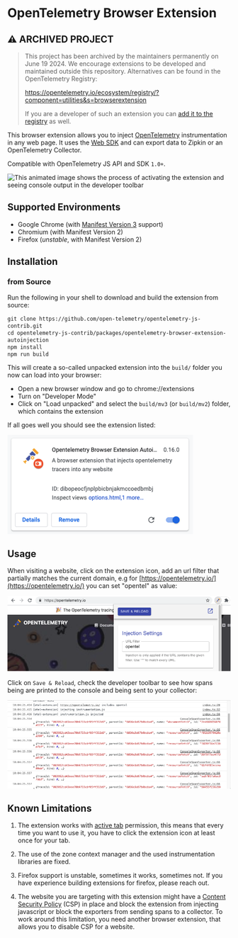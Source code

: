 # OpenTelemetry Browser Extension

## :warning: ARCHIVED PROJECT

> This project has been archived by the maintainers permanently on June 19 2024.
> We encourage extensions to be developed and maintained outside this repository.
> Alternatives can be found in the OpenTelemetry Registry:
>
> https://opentelemetry.io/ecosystem/registry/?component=utilities&s=browserextension
>
> If you are a developer of such an extension you can
> [add it to the registry](https://opentelemetry.io/ecosystem/registry/adding/)
> as well.

This browser extension allows you to inject [OpenTelemetry](https://opentelemetry.io/) instrumentation in any web page. It uses the [Web SDK](https://github.com/open-telemetry/opentelemetry-js/tree/main/packages/opentelemetry-sdk-trace-web) and can export data to Zipkin or an OpenTelemetry Collector.

Compatible with OpenTelemetry JS API and SDK `1.0+`.

![This animated image shows the process of activating the extension and seeing console output in the developer toolbar](./images/inject-opentelemetry.gif)

## Supported Environments

- Google Chrome (with [Manifest Version 3](https://developer.chrome.com/docs/extensions/mv3/intro/) support)
- Chromium (with Manifest Version 2)
- Firefox (*unstable*, with Manifest Version 2)

## Installation

### from Source

Run the following in your shell to download and build the extension from source:

```shell
git clone https://github.com/open-telemetry/opentelemetry-js-contrib.git
cd opentelemetry-js-contrib/packages/opentelemetry-browser-extension-autoinjection
npm install
npm run build
```

This will create a so-called unpacked extension into the `build/` folder you now can load into your browser:

- Open a new browser window and go to chrome://extensions
- Turn on "Developer Mode"
- Click on "Load unpacked" and select the `build/mv3` (or `build/mv2`) folder, which contains the extension

If all goes well you should see the extension listed:

![This image shows the extension being installed in chrome://extensions](./images/extensionCard.png)

## Usage

When visiting a website, click on the extension icon, add an url filter that partially matches the current domain, e.g for [https://opentelemetry.io/](https://opentelemetry.io/) you can set "opentel" as value:

![This image shows an open extension popup with url filter set to "opentel"](./images/popup.png)

Click on `Save & Reload`, check the developer toolbar to see how spans being are printed to the console and being sent to your collector:

![This image shows spans being printed into the console of the developer toolbar for opentelemetry.io](./images/console.png)

## Known Limitations

1. The extension works with [active tab](https://developer.chrome.com/docs/extensions/mv3/manifest/activeTab/) permission, this means that every time you want to use it, you have to click the extension icon at least once for your tab.

2. The use of the zone context manager and the used instrumentation libraries are fixed.

3. Firefox support is unstable, sometimes it works, sometimes not. If you have experience building extensions for firefox, please reach out.

4. The website you are targeting with this extension might have a [Content Security Policy](https://developer.mozilla.org/en-US/docs/Web/HTTP/Headers/Content-Security-Policy) (CSP) in place and block the extension from injecting javascript or block the exporters from sending spans to a collector. To work around this limitation, you need another browser extension, that allows you to disable CSP for a website.
